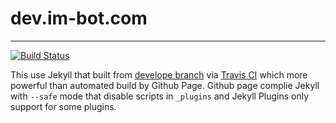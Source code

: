 # dev.im-bot.com
---
[![Build Status](https://travis-ci.org/ibotdotout/ibotdotout.github.io.svg?branch=develop)](https://travis-ci.org/ibotdotout/ibotdotout.github.io)

This use Jekyll that built from [develope branch](https://github.com/ibotdotout/ibotdotout.github.io/tree/develop) via [Travis CI](https://travis-ci.org/ibotdotout/ibotdotout.github.io) which more powerful than automated build by Github Page.
Github page complie Jekyll with `--safe` mode that disable scripts in `_plugins` and Jekyll Plugins only support for some plugins.
